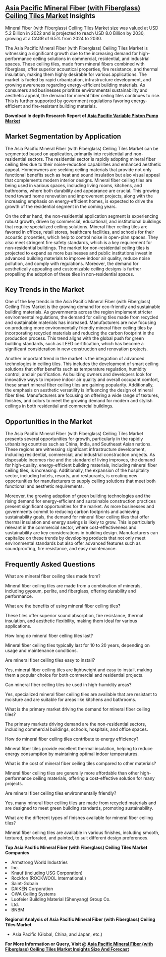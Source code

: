 <h2><a href="https://www.verifiedmarketreports.com/download-sample/?rid=419214&amp;utm_source=Github-Feb&amp;utm_medium=219" target="_blank">Asia Pacific Mineral Fiber (with Fiberglass) Ceiling Tiles Market</a> Insights</h2><p>Mineral Fiber (with Fiberglass) Ceiling Tiles Market size was valued at USD 5.2 Billion in 2022 and is projected to reach USD 8.0 Billion by 2030, growing at a CAGR of 6.5% from 2024 to 2030.</p><p><p>The Asia Pacific Mineral Fiber (with Fiberglass) Ceiling Tiles Market is witnessing a significant growth due to the increasing demand for high-performance ceiling solutions in commercial, residential, and industrial spaces. These ceiling tiles, made from mineral fibers combined with fiberglass, offer superior acoustical properties, fire resistance, and thermal insulation, making them highly desirable for various applications. The market is fueled by rapid urbanization, infrastructure development, and growing awareness regarding energy-efficient building materials. As consumers and businesses prioritize environmental sustainability and aesthetic appeal, the demand for mineral fiber ceiling tiles continues to rise. This is further supported by government regulations favoring energy-efficient and fire-resistant building materials. <b><p><strong>Download In depth Research Report of <a href="https://www.verifiedmarketreports.com/download-sample/?rid=236118&amp;utm_source=Pulse-Dec&amp;utm_medium=219" target="_blank">Asia Pacific Variable Piston Pump Market</a></strong></p></b></p> <h2>Market Segmentation by Application</h2> <p>The Asia Pacific Mineral Fiber (with Fiberglass) Ceiling Tiles Market can be segmented based on application, primarily into residential and non-residential sectors. The residential sector is rapidly adopting mineral fiber ceiling tiles due to their noise-reduction capabilities and enhanced aesthetic appeal. Homeowners are seeking ceiling materials that provide not only functional benefits such as heat and sound insulation but also visual appeal that complements modern interior designs. Mineral fiber ceiling tiles are being used in various spaces, including living rooms, kitchens, and bathrooms, where both durability and appearance are crucial. This growing trend toward home renovation and improvement projects, along with the increasing emphasis on energy-efficient homes, is expected to drive the growth of the residential segment in the coming years.</p> <p>On the other hand, the non-residential application segment is experiencing robust growth, driven by commercial, educational, and institutional buildings that require specialized ceiling solutions. Mineral fiber ceiling tiles are favored in offices, retail stores, healthcare facilities, and schools for their acoustic properties, which help to control noise in open-plan spaces. They also meet stringent fire safety standards, which is a key requirement for non-residential buildings. The market for non-residential ceiling tiles is projected to expand as more businesses and public institutions invest in advanced building materials to improve indoor air quality, reduce noise pollution, and comply with regulations. Moreover, the demand for aesthetically appealing and customizable ceiling designs is further propelling the adoption of these tiles in non-residential spaces.</p> <h2>Key Trends in the Market</h2> <p>One of the key trends in the Asia Pacific Mineral Fiber (with Fiberglass) Ceiling Tiles Market is the growing demand for eco-friendly and sustainable building materials. As governments across the region implement stricter environmental regulations, the demand for ceiling tiles made from recycled and sustainable materials has increased. Manufacturers are now focusing on producing more environmentally friendly mineral fiber ceiling tiles by incorporating recycled materials and reducing the carbon footprint in the production process. This trend aligns with the global push for green building standards, such as LEED certification, which has become a significant consideration in new construction and renovation projects.</p> <p>Another important trend in the market is the integration of advanced technologies in ceiling tiles. This includes the development of smart ceiling solutions that offer benefits such as temperature regulation, humidity control, and air purification. As building owners and developers look for innovative ways to improve indoor air quality and overall occupant comfort, these smart mineral fiber ceiling tiles are gaining popularity. Additionally, the emphasis on aesthetic versatility is influencing the design of mineral fiber tiles. Manufacturers are focusing on offering a wide range of textures, finishes, and colors to meet the growing demand for modern and stylish ceilings in both residential and commercial buildings.</p> <h2>Opportunities in the Market</h2> <p>The Asia Pacific Mineral Fiber (with Fiberglass) Ceiling Tiles Market presents several opportunities for growth, particularly in the rapidly urbanizing countries such as China, India, and Southeast Asian nations. These regions are witnessing significant infrastructure development, including residential, commercial, and industrial construction projects. As disposable incomes rise and the standard of living improves, the demand for high-quality, energy-efficient building materials, including mineral fiber ceiling tiles, is increasing. Additionally, the expansion of the hospitality sector, including hotels, resorts, and restaurants, is creating new opportunities for manufacturers to supply ceiling solutions that meet both functional and aesthetic requirements.</p> <p>Moreover, the growing adoption of green building technologies and the rising demand for energy-efficient and sustainable construction practices present significant opportunities for the market. As more businesses and governments commit to reducing carbon footprints and achieving sustainability goals, the demand for mineral fiber ceiling tiles that offer thermal insulation and energy savings is likely to grow. This is particularly relevant in the commercial sector, where cost-effectiveness and sustainability are key considerations in building design. Manufacturers can capitalize on these trends by developing products that not only meet environmental standards but also offer advanced features such as soundproofing, fire resistance, and easy maintenance.</p> <h2>Frequently Asked Questions</h2> <p>What are mineral fiber ceiling tiles made from?</p> <p>Mineral fiber ceiling tiles are made from a combination of minerals, including gypsum, perlite, and fiberglass, offering durability and performance.</p> <p>What are the benefits of using mineral fiber ceiling tiles?</p> <p>These tiles offer superior sound absorption, fire resistance, thermal insulation, and aesthetic flexibility, making them ideal for various applications.</p> <p>How long do mineral fiber ceiling tiles last?</p> <p>Mineral fiber ceiling tiles typically last for 10 to 20 years, depending on usage and maintenance conditions.</p> <p>Are mineral fiber ceiling tiles easy to install?</p> <p>Yes, mineral fiber ceiling tiles are lightweight and easy to install, making them a popular choice for both commercial and residential projects.</p> <p>Can mineral fiber ceiling tiles be used in high-humidity areas?</p> <p>Yes, specialized mineral fiber ceiling tiles are available that are resistant to moisture and are suitable for areas like kitchens and bathrooms.</p> <p>What is the primary market driving the demand for mineral fiber ceiling tiles?</p> <p>The primary markets driving demand are the non-residential sectors, including commercial buildings, schools, hospitals, and office spaces.</p> <p>How do mineral fiber ceiling tiles contribute to energy efficiency?</p> <p>Mineral fiber tiles provide excellent thermal insulation, helping to reduce energy consumption by maintaining optimal indoor temperatures.</p> <p>What is the cost of mineral fiber ceiling tiles compared to other materials?</p> <p>Mineral fiber ceiling tiles are generally more affordable than other high-performance ceiling materials, offering a cost-effective solution for many projects.</p> <p>Are mineral fiber ceiling tiles environmentally friendly?</p> <p>Yes, many mineral fiber ceiling tiles are made from recycled materials and are designed to meet green building standards, promoting sustainability.</p> <p>What are the different types of finishes available for mineral fiber ceiling tiles?</p> <p>Mineral fiber ceiling tiles are available in various finishes, including smooth, textured, perforated, and painted, to suit different design preferences.</p> </p><p><strong>Top Asia Pacific Mineral Fiber (with Fiberglass) Ceiling Tiles Market Companies</strong></p><div data-test-id=""><p><li>Armstrong World Industries</li><li> Inc.</li><li> Knauf (including USG Corporation)</li><li> Rockfon (ROCKWOOL International.)</li><li> Saint-Gobain</li><li> DAIKEN Corporation</li><li> OWA Ceiling Systems</li><li> Luofeier Building Material (Shenyang) Group Co.</li><li> Ltd.</li><li> BNBM</li></p><div><strong>Regional Analysis of&nbsp;Asia Pacific Mineral Fiber (with Fiberglass) Ceiling Tiles Market</strong></div><ul><li dir="ltr"><p dir="ltr">Asia Pacific (Global, China, and Japan, etc.)</p></li></ul><p><strong>For More Information or Query, Visit @&nbsp;</strong><strong><a href="https://www.verifiedmarketreports.com/product/mineral-fiber-with-fiberglass-ceiling-tiles-market/?utm_source=Github-Feb&amp;utm_medium=219" target="_blank">Asia Pacific Mineral Fiber (with Fiberglass) Ceiling Tiles Market Insights Size And Forecast</a></strong></p></div><h2>&nbsp;</h2><div data-test-id="">&nbsp;</div>
